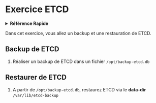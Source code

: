 # Exercice ETCD

<details>
<summary><b>Référence Rapide</b></summary>
<p>

* Machine : `controller-0-prenom.forma.kiowy.net`<br>
* Documentation : [Opérer avec ETCD](https://kubernetes.io/docs/tasks/administer-cluster/configure-upgrade-etcd/)

</p>
</details>

Dans cet exercice, vous allez un backup et une restauration de ETCD.

## Backup de ETCD

1. Réaliser un backup de ETCD dans un fichier `/opt/backup-etcd.db`

## Restaurer de ETCD

1. A partir de `/opt/backup-etcd.db`, restaurez ETCD via le **data-dir** `/var/lib/etcd-backup`
